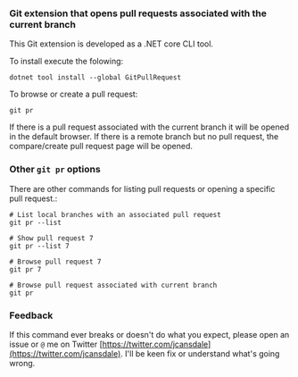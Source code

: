 ### Git extension that opens pull requests associated with the current branch

This Git extension is developed as a .NET core CLI tool.

To install execute the folowing:
```
dotnet tool install --global GitPullRequest
```

To browse or create a pull request:
```
git pr
```

If there is a pull request associated with the current branch it will be opened in the
default browser. If there is a remote branch but no pull request, the compare/create pull
request page will be opened.

### Other `git pr` options

There are other commands for listing pull requests or opening a specific pull request.:
```
# List local branches with an associated pull request
git pr --list

# Show pull request 7
git pr --list 7

# Browse pull request 7
git pr 7

# Browse pull request associated with current branch
git pr
```

### Feedback

If this command ever breaks or doesn't do what you expect, please open an issue or `@` me on
Twitter [https://twitter.com/jcansdale](https://twitter.com/jcansdale). I'll be keen fix or understand
what's going wrong.
